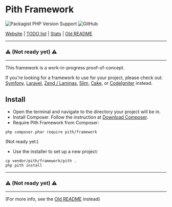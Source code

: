# Pith Framework

![Packagist PHP Version Support](https://img.shields.io/packagist/php-v/pith/framework?logo=php&style=for-the-badge)
![GitHub](https://img.shields.io/github/license/ian-maurmann/pith-framework?style=for-the-badge)

[Website](https://pith-framework.org/) | [TODO list](doc/todo-index.md) | [Stats](doc/stats.md) | [Old README](doc/old-readme.md)

---

### :warning: **(Not ready yet)** :warning:

---

This framework is a work-in-progress proof-of-concept.

If you're looking for a framework to use for your project, please check out:
[Symfony](https://symfony.com/),
[Laravel](https://laravel.com/),
[Zend / Laminas](https://getlaminas.org/),
[Slim](https://www.slimframework.com/),
[Cake](https://cakephp.org/),
or [CodeIgniter](https://codeigniter.com/) instead.




## Install

- Open the terminal and navigate to the directory your project will be in.
- Install Composer. Follow the instruction at [Download Composer](https://getcomposer.org/download/).
- Require Pith Framework from Composer:

```
php composer.phar require pith/framework
```
(Not ready yet:)
- Use the installer to set up a new project:

```
cp vendor/pith/framework/pith .
php pith install
```

---

### :warning: **(Not ready yet)** :warning:

---

(For more info, see the [Old README](doc/old-readme.md) instead)